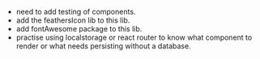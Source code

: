 

* need to add testing of components.
* add the feathersIcon lib to this lib.
* add fontAwesome package to this lib.
* practise using localstorage or react router to know what component to render or what needs persisting without
  a database.
